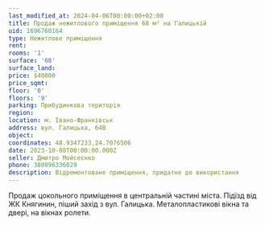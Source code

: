 ```yaml
---
last_modified_at: 2024-04-06T00:00:00+02:00
title: Продаж нежитлового приміщення 68 м² на Галицькій
uid: 1696760164
type: Нежитлове приміщення
rent:
rooms: '1'
surface: '68'
surface_land:
price: $40000
price_sqmt:
floor: '0'
floors: '9'
parking: Прибудинкова територія
region:
location: м. Івано-Франківськ
address: вул. Галицька, 64В
object:
coordinates: 48.9347233,24.7076506
date: 2023-10-08T00:00:00.000Z
seller: Дмитро Мойсеєнко
phone: 380996336029
description: Відремонтоване приміщення, придатне до використання
---
```


Продаж цокольного приміщення в центральній частині міста. Підїзд від ЖК Княгинин, піший захід з вул. Галицька. Металопластикові вікна та двері, на вікнах ролети.
